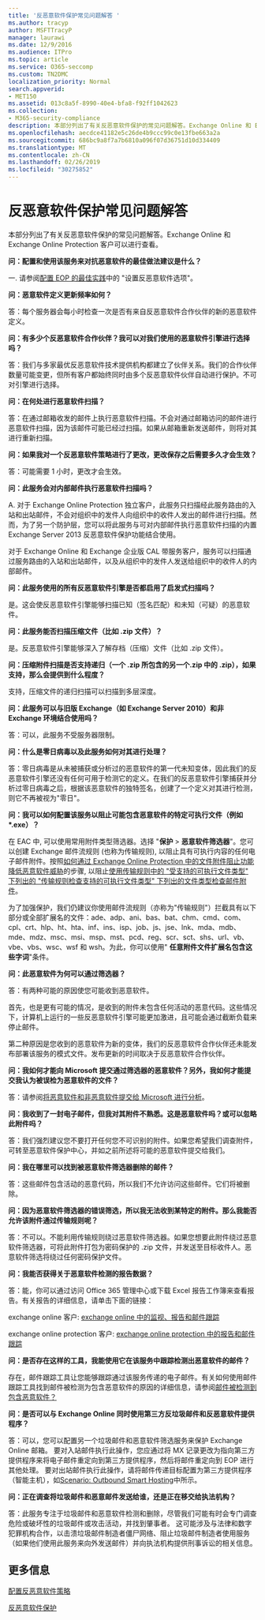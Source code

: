 ```yaml
---
title: '反恶意软件保护常见问题解答 '
ms.author: tracyp
author: MSFTTracyP
manager: laurawi
ms.date: 12/9/2016
ms.audience: ITPro
ms.topic: article
ms.service: O365-seccomp
ms.custom: TN2DMC
localization_priority: Normal
search.appverid:
- MET150
ms.assetid: 013c8a5f-8990-40e4-bfa8-f92ff1042623
ms.collection:
- M365-security-compliance
description: 本部分列出了有关反恶意软件保护的常见问题解答。Exchange Online 和 Exchange Online Protection 客户可以进行查看。
ms.openlocfilehash: aecdce41182e5c26de4b9ccc99c0e13fbe663a2a
ms.sourcegitcommit: 686bc9a8f7a7b6810a096f07d36751d10d334409
ms.translationtype: MT
ms.contentlocale: zh-CN
ms.lasthandoff: 02/26/2019
ms.locfileid: "30275852"
---
```

# <a name="anti-malware-protection-faq"></a>反恶意软件保护常见问题解答 

本部分列出了有关反恶意软件保护的常见问题解答。Exchange Online 和 Exchange Online Protection 客户可以进行查看。
  
 **问：配置和使用该服务来对抗恶意软件的最佳做法建议是什么？**
  
一. 请参阅[配置 EOP 的最佳实践](eop/best-practices-for-configuring-eop.md)中的 "设置反恶意软件选项"。
  
 **问：恶意软件定义更新频率如何？**
  
答：每个服务器会每小时检查一次是否有来自反恶意软件合作伙伴的新的恶意软件定义。
  
 **问：有多少个反恶意软件合作伙伴？我可以对我们使用的恶意软件引擎进行选择吗？**
  
答：我们与多家最优反恶意软件技术提供机构都建立了伙伴关系。我们的合作伙伴数量可能变更，但所有客户都始终同时由多个反恶意软件伙伴自动进行保护。不可对引擎进行选择。
  
 **问：在何处进行恶意软件扫描？**
  
答：在通过邮箱收发的邮件上执行恶意软件扫描。不会对通过邮箱访问的邮件进行恶意软件扫描，因为该邮件可能已经过扫描。如果从邮箱重新发送邮件，则将对其进行重新扫描。
  
 **问：如果我对一个反恶意软件策略进行了更改，更改保存之后需要多久才会生效？**
  
答：可能需要 1 小时，更改才会生效。
  
 **问：此服务会对内部邮件执行恶意软件扫描吗？**
  
A. 对于 Exchange Online Protection 独立客户，此服务只扫描经此服务路由的入站和出站邮件，不会对组织中的发件人向组织中的收件人发出的邮件进行扫描。然而，为了另一个防护层，您可以将此服务与可对内部邮件执行恶意软件扫描的内置 Exchange Server 2013 反恶意软件保护功能结合使用。
  
对于 Exchange Online 和 Exchange 企业版 CAL 带服务客户，服务可以扫描通过服务路由的入站和出站邮件，以及从组织中的发件人发送给组织中的收件人的内部邮件。 
  
 **问：此服务使用的所有反恶意软件引擎是否都启用了启发式扫描吗？**
  
是。这会使反恶意软件引擎能够扫描已知（签名匹配）和未知（可疑）的恶意软件。
  
 **问：此服务能否扫描压缩文件（比如 .zip 文件）？**
  
是。反恶意软件引擎能够深入了解存档（压缩）文件（比如 .zip 文件）。
  
 **问：压缩附件扫描是否支持递归（一个 .zip 所包含的另一个.zip 中的 .zip），如果支持，那么会提供到什么程度？**
  
支持，压缩文件的递归扫描可以扫描到多层深度。
  
 **问：此服务可以与旧版 Exchange（如 Exchange Server 2010）和非 Exchange 环境结合使用吗？**
  
答：可以，此服务不受服务器限制。
  
 **问：什么是零日病毒以及此服务如何对其进行处理？**
  
答：零日病毒是从未被捕获或分析过的恶意软件的第一代未知变体，因此我们的反恶意软件引擎还没有任何可用于检测它的定义。在我们的反恶意软件引擎捕获并分析过零日病毒之后，根据该恶意软件的独特签名，创建了一个定义对其进行检测，则它不再被视为"零日"。
  
 **问：我可以如何配置该服务以阻止可能包含恶意软件的特定可执行文件（例如 \*.exe）？**
  
在 EAC 中, 可以使用常用附件类型筛选器。选择 "**保护** \> **恶意软件筛选器**"。您可以创建 Exchange 邮件流规则 (也称为传输规则), 以阻止具有可执行内容的任何电子邮件附件。按照[如何通过 Exchange Online Protection 中的文件附件阻止功能降低恶意软件威胁](https://support.microsoft.com/kb/2959596)的步骤, 以阻止[使用传输规则中的 "受支持的可执行文件类型" 下列出的 "传输规则检查支持的可执行文件类型" 下列出的文件类型检查邮件附件](http://technet.microsoft.com/library/874d1c78-a8ec-4938-b388-d3208c2fa971.aspx)。
  
为了加强保护，我们仍建议你使用邮件流规则（亦称为"传输规则"）拦截具有以下部分或全部扩展名的文件：ade、adp、ani、bas、bat、chm、cmd、com、cpl、crt、hlp、ht、hta、inf、ins、isp、job、js、jse、lnk、mda、mdb、mde、mdz、msc、msi、msp、mst、pcd、reg、scr、sct、shs、url、vb、vbe、vbs、wsc、wsf 和 wsh。为此，你可以使用" **任意附件文件扩展名包含这些字词**"条件。 
  
 **问：此恶意软件为何可以通过筛选器？**
  
答：有两种可能的原因使您可能收到恶意软件。
  
首先，也是更有可能的情况，是收到的附件未包含任何活动的恶意代码。这些情况下，计算机上运行的一些反恶意软件引擎可能更加激进，且可能会通过截断负载来停止邮件。
  
第二种原因是您收到的恶意软件为新的变体，我们的反恶意软件合作伙伴还未能发布部署该服务的模式文件。发布更新的时间取决于反恶意软件合作伙伴。
  
 **问：我如何才能向 Microsoft 提交通过筛选器的恶意软件？另外，我如何才能提交我认为被误检为恶意软件的文件？**
  
答：请参阅[将恶意软件和非恶意软件提交给 Microsoft 进行分析](submitting-malware-and-non-malware-to-microsoft-for-analysis.md)。
  
 **问：我收到了一封电子邮件，但我对其附件不熟悉。这是恶意软件吗？或可以忽略此附件吗？**
  
答：我们强烈建议您不要打开任何您不可识别的附件。如果您希望我们调查附件，可转至恶意软件保护中心，并如之前所述将可能的恶意软件提交给我们。
  
 **问：我在哪里可以找到被恶意软件筛选器删除的邮件？**
  
答：这些邮件包含活动的恶意代码，所以我们不允许访问这些邮件。它们将被删除。
  
 **问：因为恶意软件筛选器的错误筛选，所以我无法收到某特定的附件。那么我能否允许该附件通过传输规则呢？**
  
答：不可以。不能利用传输规则绕过恶意软件筛选器。如果您想要此附件绕过恶意软件筛选器，可将此附件打包为密码保护的 .zip 文件，并发送至目标收件人。恶意软件筛选将绕过任何密码保护文件。
  
 **问：我能否获得关于恶意软件检测的报告数据？**
  
答：能，你可以通过访问 Office 365 管理中心或下载 Excel 报告工作簿来查看报告。有关报告的详细信息，请单击下面的链接： 
  
exchange online 客户: [exchange online 中的监视、报告和邮件跟踪](http://technet.microsoft.com/library/87bdeeae-bd80-4a3b-95c5-62fbaf97c2e8.aspx)
  
exchange online protection 客户: [exchange online protection 中的报告和邮件跟踪](eop/reporting-and-message-trace-in-exchange-online-protection.md)
  
 **问：是否存在这样的工具，我能使用它在该服务中跟踪检测出恶意软件的邮件？**
  
存在，邮件跟踪工具让您能够跟踪通过该服务传递的电子邮件。有关如何使用邮件跟踪工具找到邮件被检测为包含恶意软件的原因的详细信息，请参阅[邮件被检测到包含恶意软件？](http://technet.microsoft.com/library/aa49e3f9-a5b1-4410-aac2-ddbbf3f5bfb2.aspx#BKMB_Whywasamessagedetectedtocontainmalware)
  
 **问：是否可以与 Exchange Online 同时使用第三方反垃圾邮件和反恶意软件提供程序？**
  
答：可以，您可以配置另一个垃圾邮件和恶意软件筛选服务来保护 Exchange Online 邮箱。 要对入站邮件执行此操作，您应通过将 MX 记录更改为指向第三方提供程序来将电子邮件重定向到第三方提供程序，然后将邮件重定向到 EOP 进行其他处理。 要对出站邮件执行此操作，请将邮件传递目标配置为第三方提供程序（智能主机），如[Scenario: Outbound Smart Hosting](http://technet.microsoft.com/library/431b3f02-4efd-4bd3-94e7-eecd03f8ef5e.aspx)中所示。
  
 **问：正在调查将垃圾邮件和恶意邮件发送给谁，还是正在移交给执法机构？**
  
答：此服务专注于垃圾邮件和恶意软件检测和删除，尽管我们可能有时会专门调查危险或破坏性的垃圾邮件或攻击活动，并找到肇事者。 这可能涉及与法律和数字犯罪机构合作，以击溃垃圾邮件制造者僵尸网络、阻止垃圾邮件制造者使用服务（如果他们使用此服务来向外发送邮件）并向执法机构提供刑事诉讼的相关信息。
  
## <a name="for-more-information"></a>更多信息

[配置反恶意软件策略](configure-anti-malware-policies.md)
  
[反恶意软件保护](anti-malware-protection.md)
  

